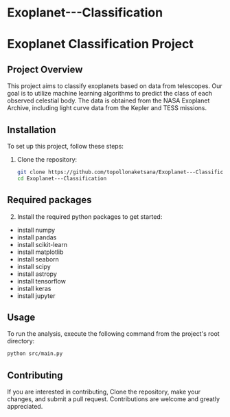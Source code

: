 
# Exoplanet---Classification
# Exoplanet Classification Project

## Project Overview
This project aims to classify exoplanets based on data from telescopes. Our goal is to utilize machine learning algorithms to predict the class of each observed celestial body. The data is obtained from the NASA Exoplanet Archive, including light curve data from the Kepler and TESS missions.

## Installation
To set up this project, follow these steps:

1. Clone the repository:
   ```bash
   git clone https://github.com/topollonaketsana/Exoplanet---Classification.git
   cd Exoplanet---Classification
   
## Required packages

2. Install the required python packages to get started:
- install numpy
- install pandas
- install scikit-learn
- install matplotlib
- install seaborn
- install scipy
- install astropy
- install tensorflow
- install keras
- install jupyter
  
## Usage
To run the analysis, execute the following command from the project's root directory:

```bash
python src/main.py

```
## Contributing
If you are interested in contributing, Clone the repository, make your changes, and submit a pull request. Contributions are welcome and greatly appreciated.


